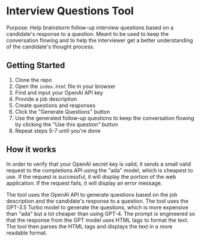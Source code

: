 # Interview Questions Tool
Purpose: Help brainstorm follow-up interview questions based on a candidate's response to a question. Meant to be used to keep the conversation flowing and to help the interviewer get a better understanding of the candidate's thought process.

## Getting Started
1. Clone the repo
2. Open the `index.html` file in your browser
3. Find and input your OpenAI API key
4. Provide a job description
5. Create questions and responses
6. Click the "Generate Questions" button
7. Use the generated follow-up questions to keep the conversation flowing by clicking the "Use this question" button
8. Repeat steps 5-7 until you're done

## How it works
In order to verify that your OpenAI secret key is valid, it sends a small valid request to the completions API using the "ada" model, which is cheapest to use. If the request is successful, it will display the portion of the web application. If the request fails, it will display an error message.

The tool uses the OpenAI API to generate questions based on the job description and the candidate's response to a question. The tool uses the GPT-3.5 Turbo model to generate the questions, which is more expensive than "ada" but a lot cheaper than using GPT-4. The prompt is engineered so that the response from the GPT model uses HTML tags to format the text. The tool then parses the HTML tags and displays the text in a more readable format.